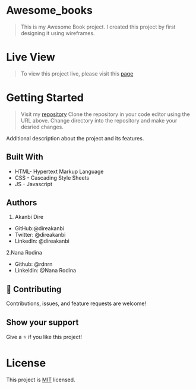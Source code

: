 # Awesome_books

> This is my Awesome Book project.
> I created this project by first designing it using wireframes.

# Live View
> To view this project live, please visit this [page](https://rdnrn.github.io/awesome-books/)

# Getting Started

> Visit my [repository](https://github.com/rdnrn/awesome-books/tree/awesome-books-app)
> Clone the repository in your code editor using the URL above.
> Change directory into the repository and make your desried changes.


Additional description about the project and its features.

## Built With

- HTML- Hypertext Markup Language
- CSS - Cascading Style Sheets
- JS - Javascript

## Authors

1. Akanbi Dire

- GitHub:@direakanbi
- Twitter: @direakanbi
- LinkedIn: @direakanbi

2.Nana Rodina

- Github: @rdnrn
- Linkeldin: @Nana Rodina

## 🤝 Contributing

Contributions, issues, and feature requests are welcome!



## Show your support

Give a ⭐️ if you like this project!

# License
This project is [MIT](./MIT.md) licensed.


